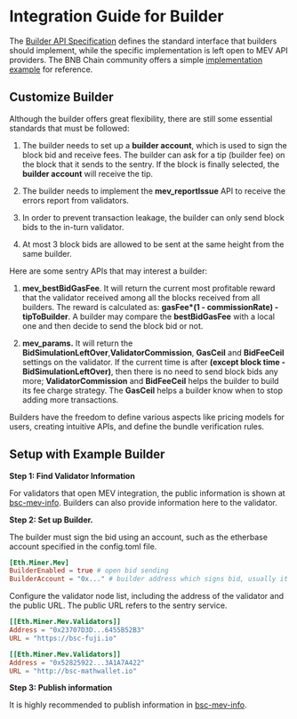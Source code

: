 # Integration Guide for Builder

The [Builder API Specification](https://github.com/bnb-chain/BEPs/blob/master/BEPs/BEP322.md)
defines the standard interface that builders should implement, while the
specific implementation is left open to MEV API providers. The BNB Chain
community offers a simple [implementation example](https://github.com/bnb-chain/bsc-builder) for
reference.

## Customize Builder

Although the builder offers great flexibility, there are still some
essential standards that must be followed:

1.  The builder needs to set up a **builder account**, which is used to
     sign the block bid and receive fees. The builder can ask for a tip
     (builder fee) on the block that it sends to the sentry. If the
     block is finally selected, the **builder account** will receive
     the tip.

2.  The builder needs to implement the **mev_reportIssue** API to
     receive the errors report from validators.

3.  In order to prevent transaction leakage, the builder can only send
     block bids to the in-turn validator.

4.  At most 3 block bids are allowed to be sent at the same height from
     the same builder.

Here are some sentry APIs that may interest a builder:

1.  **mev_bestBidGasFee**. It will return the current most profitable
     reward that the validator received among all the blocks received
     from all builders. The reward is calculated as: **gasFee\*(1 -
     commissionRate) - tipToBuilder**. A builder may compare the
     **bestBidGasFee** with a local one and then decide to send the
     block bid or not.

2.  **mev_params.** It will return the
     **BidSimulationLeftOver**,**ValidatorCommission**, **GasCeil** and
     **BidFeeCeil** settings on the validator. If the current time is
     after **(except block time - BidSimulationLeftOver)**, then there
     is no need to send block bids any more; **ValidatorCommission**
     and **BidFeeCeil** helps the builder to build its fee charge
     strategy. The **GasCeil** helps a builder know when to stop adding
     more transactions.

Builders have the freedom to define various aspects like pricing models
for users, creating intuitive APIs, and define the bundle verification
rules.

## Setup with Example Builder

**Step 1: Find Validator Information**

For validators that open MEV integration, the public information is
shown at [bsc-mev-info](https://github.com/bnb-chain/bsc-mev-info).
Builders can also provide information here to the validator.

**Step 2: Set up Builder.**

The builder must sign the bid using an account, such as the etherbase
account specified in the config.toml file.

```toml
[Eth.Miner.Mev]
BuilderEnabled = true # open bid sending
BuilderAccount = "0x..." # builder address which signs bid, usually it is the same as etherbase address
```

Configure the validator node list, including the address of the
validator and the public URL. The public URL refers to the sentry
service.

```toml
[[Eth.Miner.Mev.Validators]]
Address = "0x23707D3D...6455B52B3"
URL = "https://bsc-fuji.io"

[[Eth.Miner.Mev.Validators]]
Address = "0x52825922...3A1A7A422"
URL = "http://bsc-mathwallet.io"
```

**Step 3: Publish information**

It is highly recommended to publish information in [bsc-mev-info](https://github.com/bnb-chain/bsc-mev-info).
